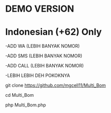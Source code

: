 # DEMO VERSION
# Indonesian (+62) Only

-ADD WA   (LEBIH BANYAK NOMOR)

-ADD SMS  (LEBIH BANYAK NOMOR)

-ADD CALL   (LEBIH BANYAK NOMOR)

-LEBIH LEBIH DEH POKOKNYA



git clone https://github.com/mgcell11/Multi_Bom

cd Multi_Bom

php Multi_Bom.php
